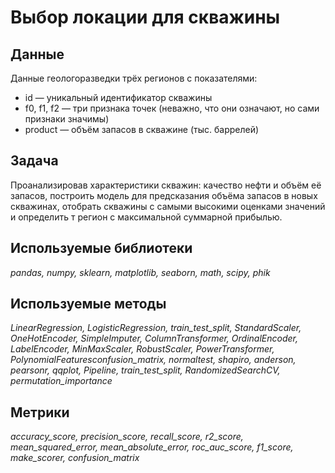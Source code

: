 # Выбор локации для скважины

## Данные

Данные геологоразведки трёх регионов с показателями:
- id — уникальный идентификатор скважины
- f0, f1, f2 — три признака точек (неважно, что они означают, но сами признаки значимы)
- product — объём запасов в скважине (тыс. баррелей)

## Задача

Проанализировав характеристики скважин: качество нефти и объём её запасов, построить модель для предсказания объёма запасов в новых скважинах, отобрать скважины с самыми высокими оценками значений и определить т регион с максимальной суммарной прибылью.

## Используемые библиотеки
*pandas, numpy, sklearn, matplotlib, seaborn, math, scipy, phik*

## Используемые методы
*LinearRegression, LogisticRegression, train_test_split, StandardScaler, OneHotEncoder, SimpleImputer, ColumnTransformer, OrdinalEncoder, LabelEncoder, MinMaxScaler, RobustScaler, PowerTransformer, PolynomialFeaturesconfusion_matrix, normaltest, shapiro, anderson, pearsonr, qqplot, Pipeline, train_test_split, RandomizedSearchCV, permutation_importance*

## Метрики
*accuracy_score, precision_score, recall_score, r2_score, mean_squared_error, mean_absolute_error, roc_auc_score, f1_score, make_scorer, confusion_matrix*

